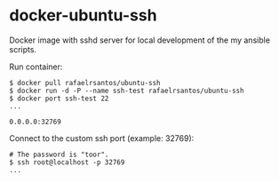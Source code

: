 # docker-ubuntu-ssh

Docker image with sshd server for local development of the my ansible scripts.

Run container:
```
$ docker pull rafaelrsantos/ubuntu-ssh
$ docker run -d -P --name ssh-test rafaelrsantos/ubuntu-ssh
$ docker port ssh-test 22
...

0.0.0.0:32769
```

Connect to the custom ssh port (example: 32769):
```
# The password is "toor".
$ ssh root@localhost -p 32769
...
```
